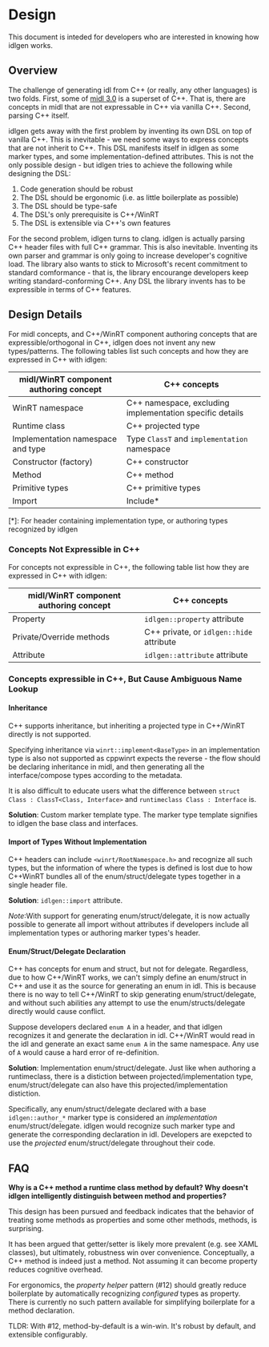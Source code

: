 # Design

This document is inteded for developers who are interested in knowing how idlgen works.

## Overview

The challenge of generating idl from C++ (or really, any other languages) is two folds. First, some of [midl 3.0](https://learn.microsoft.com/en-us/uwp/midl-3/intro) is a superset of C++. That is, there are concepts in midl that are not expressable in C++ via vanilla C++. Second, parsing C++ itself.

idlgen gets away with the first problem by inventing its own DSL on top of vanilla C++. This is inevitable - we need some ways to express concepts that are not inherit to C++. This DSL manifests itself in idlgen as some marker types, and some implementation-defined attributes. This is not the only possible design - but idlgen tries to achieve the following while designing the DSL:

1. Code generation should be robust
2. The DSL should be ergonomic (i.e. as little boilerplate as possible)
3. The DSL should be type-safe
4. The DSL's only prerequisite is C++/WinRT
5. The DSL is extensible via C++'s own features

For the second problem, idlgen turns to clang. idlgen is actually parsing C++ header files with full C++ grammar. This is also inevitable. Inventing its own parser and grammar is only going to increase developer's cognitive load. The library also wants to stick to Microsoft's recent commitment to standard comformance - that is, the library encourange developers keep writing standard-conforming C++. Any DSL the library invents has to be expressible in terms of C++ features.

## Design Details

For midl concepts, and C++/WinRT component authoring concepts that are expressible/orthogonal in C++, idlgen does not invent any new types/patterns. The following tables list such concepts and how they are expressed in C++ with idlgen:

|midl/WinRT component authoring concept|C++ concepts|
|--|--|
|WinRT namespace|C++ namespace, excluding implementation specific details|
|Runtime class|C++ projected type|
|Implementation namespace and type|Type `ClassT` and `implementation` namespace|
|Constructor (factory)|C++ constructor|
|Method|C++ method|
|Primitive types|C++ primitive types|
|Import|Include*|

[*]: For header containing implementation type, or authoring types recognized by idlgen

### Concepts Not Expressible in C++

For concepts not expressible in C++, the following table list how they are expressed in C++ with idlgen:

|midl/WinRT component authoring concept|C++ concepts|
|--|--|
|Property|`idlgen::property` attribute|
|Private/Override methods|C++ private, or `idlgen::hide` attribute|
|Attribute|`idlgen::attribute` attribute|

### Concepts expressible in C++, But Cause Ambiguous Name Lookup

#### Inheritance

C++ supports inheritance, but inheriting a projected type in C++/WinRT directly is not supported.

Specifying inheritance via `winrt::implement<BaseType>` in an implementation type is also not supported as cppwinrt expects the reverse - the flow should be declaring inheritance in midl, and then generating all the interface/compose types according to the metadata. 

It is also difficult to educate users what the difference between `struct Class : ClassT<Class, Interface>` and `runtimeclass Class : Interface` is.

**Solution**: Custom marker template type. The marker type template signifies to idlgen the base class and interfaces.

#### Import of Types Without Implementation

C++ headers can include `<winrt/RootNamespace.h>` and recognize all such types, but the information of where the types is defined is lost due to how C++WinRT bundles all of the enum/struct/delegate types together in a single header file.

**Solution**: `idlgen::import` attribute. 

*Note*:With support for generating enum/struct/delegate, it is now actually possible to generate all import without attributes if developers include all implementation types or authoring marker types's header.

#### Enum/Struct/Delegate Declaration

C++ has concepts for enum and struct, but not for delegate. Regardless, due to how C++/WinRT works, we can't simply define an enum/struct in C++ and use it as the source for generating an enum in idl. This is because there is no way to tell C++/WinRT to skip generating enum/struct/delegate, and without such abilities any attempt to use the enum/structs/delegate directly would cause conflict.

Suppose developers declared `enum A` in a header, and that idlgen recognizes it and generate the declaration in idl. C++/WinRT would read in the idl and generate an exact same `enum A` in the same namespace. Any use of `A` would cause a hard error of re-definition.

**Solution**: Implementation enum/struct/delegate. Just like when authoring a runtimeclass, there is a distiction between projected/implementation type, enum/struct/delegate can also have this projected/implementation distiction.

Specifically, any enum/struct/delegate declared with a base `idlgen::author_*` marker type is considered an _implementation_ enum/struct/delegate. idlgen would recognize such marker type and generate the corresponding declaration in idl. Developers are exepcted to use the _projected_ enum/struct/delegate throughout their code.

## FAQ

**Why is a C++ method a runtime class method by default? Why doesn't idlgen intelligently distinguish between method and properties?**

This design has been pursued and feedback indicates that the behavior of treating some methods as properties and some other methods, methods, is surprising.

It has been argued that getter/setter is likely more prevalent (e.g. see XAML classes), but ultimately, robustness win over convenience. Conceptually, a C++ method is indeed just a method. Not assuming it can become property reduces cognitive overhead.

For ergonomics, the _property helper_ pattern (#12) should greatly reduce boilerplate by automatically recognizing _configured_ types as property. There is currently no such pattern available for simplifying boilerplate for a method declaration.

TLDR: With #12, method-by-default is a win-win. It's robust by default, and extensible configurably.
